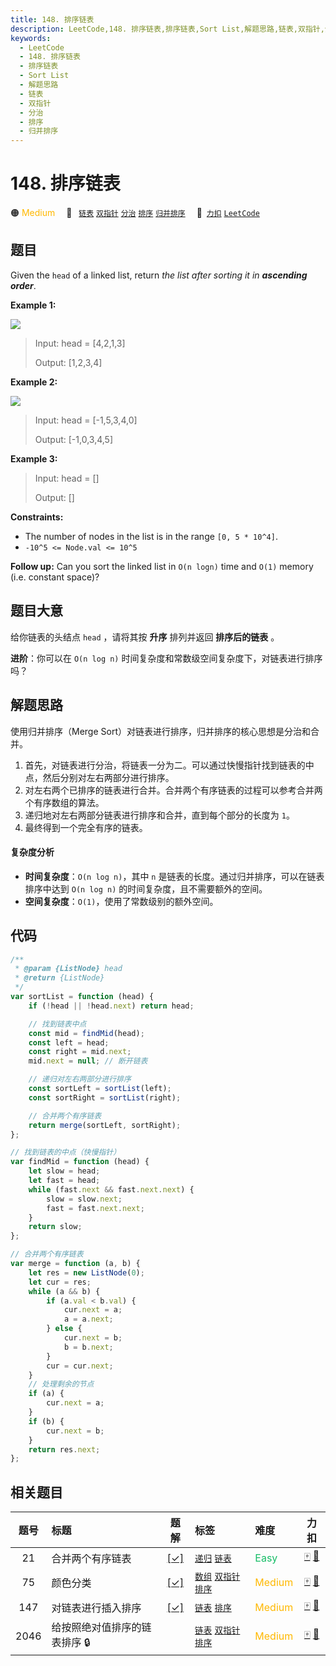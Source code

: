 ```yaml
---
title: 148. 排序链表
description: LeetCode,148. 排序链表,排序链表,Sort List,解题思路,链表,双指针,分治,排序,归并排序
keywords:
  - LeetCode
  - 148. 排序链表
  - 排序链表
  - Sort List
  - 解题思路
  - 链表
  - 双指针
  - 分治
  - 排序
  - 归并排序
---
```


# 148. 排序链表

🟠 <font color=#ffb800>Medium</font>&emsp; 🔖&ensp; [`链表`](/tag/linked-list.md) [`双指针`](/tag/two-pointers.md) [`分治`](/tag/divide-and-conquer.md) [`排序`](/tag/sorting.md) [`归并排序`](/tag/merge-sort.md)&emsp; 🔗&ensp;[`力扣`](https://leetcode.cn/problems/sort-list) [`LeetCode`](https://leetcode.com/problems/sort-list)

## 题目

Given the `head` of a linked list, return _the list after sorting it in
**ascending order**_.

**Example 1:**

![](https://assets.leetcode.com/uploads/2020/09/14/sort_list_1.jpg)

> Input: head = [4,2,1,3]
>
> Output: [1,2,3,4]

**Example 2:**

![](https://assets.leetcode.com/uploads/2020/09/14/sort_list_2.jpg)

> Input: head = [-1,5,3,4,0]
>
> Output: [-1,0,3,4,5]

**Example 3:**

> Input: head = []
>
> Output: []

**Constraints:**

- The number of nodes in the list is in the range `[0, 5 * 10^4]`.
- `-10^5 <= Node.val <= 10^5`

**Follow up:** Can you sort the linked list in `O(n logn)` time and `O(1)`
memory (i.e. constant space)?

## 题目大意

给你链表的头结点 `head` ，请将其按 **升序** 排列并返回 **排序后的链表** 。

**进阶**：你可以在 `O(n log n)` 时间复杂度和常数级空间复杂度下，对链表进行排序吗？

## 解题思路

使用归并排序（Merge Sort）对链表进行排序，归并排序的核心思想是分治和合并。

1. 首先，对链表进行分治，将链表一分为二。可以通过快慢指针找到链表的中点，然后分别对左右两部分进行排序。
2. 对左右两个已排序的链表进行合并。合并两个有序链表的过程可以参考合并两个有序数组的算法。
3. 递归地对左右两部分链表进行排序和合并，直到每个部分的长度为 `1`。
4. 最终得到一个完全有序的链表。

#### 复杂度分析

- **时间复杂度**：`O(n log n)`，其中 `n` 是链表的长度。通过归并排序，可以在链表排序中达到 `O(n log n)` 的时间复杂度，且不需要额外的空间。
- **空间复杂度**：`O(1)`，使用了常数级别的额外空间。

## 代码

```javascript
/**
 * @param {ListNode} head
 * @return {ListNode}
 */
var sortList = function (head) {
	if (!head || !head.next) return head;

	// 找到链表中点
	const mid = findMid(head);
	const left = head;
	const right = mid.next;
	mid.next = null; // 断开链表

	// 递归对左右两部分进行排序
	const sortLeft = sortList(left);
	const sortRight = sortList(right);

	// 合并两个有序链表
	return merge(sortLeft, sortRight);
};

// 找到链表的中点（快慢指针）
var findMid = function (head) {
	let slow = head;
	let fast = head;
	while (fast.next && fast.next.next) {
		slow = slow.next;
		fast = fast.next.next;
	}
	return slow;
};

// 合并两个有序链表
var merge = function (a, b) {
	let res = new ListNode(0);
	let cur = res;
	while (a && b) {
		if (a.val < b.val) {
			cur.next = a;
			a = a.next;
		} else {
			cur.next = b;
			b = b.next;
		}
		cur = cur.next;
	}
	// 处理剩余的节点
	if (a) {
		cur.next = a;
	}
	if (b) {
		cur.next = b;
	}
	return res.next;
};
```

## 相关题目

<!-- prettier-ignore -->
| 题号 | 标题 | 题解 | 标签 | 难度 | 力扣 |
| :------: | :------ | :------: | :------ | :------ | :------: |
| 21 | 合并两个有序链表 | [[✓]](/problem/0021.md) |  [`递归`](/tag/recursion.md) [`链表`](/tag/linked-list.md) | <font color=#15bd66>Easy</font> | [🀄️](https://leetcode.cn/problems/merge-two-sorted-lists) [🔗](https://leetcode.com/problems/merge-two-sorted-lists) |
| 75 | 颜色分类 | [[✓]](/problem/0075.md) |  [`数组`](/tag/array.md) [`双指针`](/tag/two-pointers.md) [`排序`](/tag/sorting.md) | <font color=#ffb800>Medium</font> | [🀄️](https://leetcode.cn/problems/sort-colors) [🔗](https://leetcode.com/problems/sort-colors) |
| 147 | 对链表进行插入排序 | [[✓]](/problem/0147.md) |  [`链表`](/tag/linked-list.md) [`排序`](/tag/sorting.md) | <font color=#ffb800>Medium</font> | [🀄️](https://leetcode.cn/problems/insertion-sort-list) [🔗](https://leetcode.com/problems/insertion-sort-list) |
| 2046 | 给按照绝对值排序的链表排序 🔒 |  |  [`链表`](/tag/linked-list.md) [`双指针`](/tag/two-pointers.md) [`排序`](/tag/sorting.md) | <font color=#ffb800>Medium</font> | [🀄️](https://leetcode.cn/problems/sort-linked-list-already-sorted-using-absolute-values) [🔗](https://leetcode.com/problems/sort-linked-list-already-sorted-using-absolute-values) |